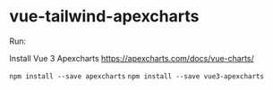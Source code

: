 # vue-tailwind-apexcharts

Run:

Install Vue 3 Apexcharts https://apexcharts.com/docs/vue-charts/

`npm install --save apexcharts`
`npm install --save vue3-apexcharts`

